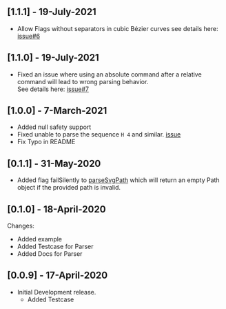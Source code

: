 ## [1.1.1] - 19-July-2021

* Allow Flags without separators in cubic Bézier curves
  see details here: [issue#6](https://github.com/masterashu/svg_path_parser/issues/6)

## [1.1.0] - 19-July-2021

* Fixed an issue where using an absolute command after 
  a relative command will lead to wrong parsing behavior.  
  See details here: [issue#7](https://github.com/masterashu/svg_path_parser/issues/7)

## [1.0.0] - 7-March-2021

* Added null safety support
* Fixed unable to parse the sequence `H 4` and similar. [issue](https://github.com/masterashu/svg_path_parser/issues/3)
* Fix Typo in README

## [0.1.1] - 31-May-2020

* Added flag failSilently to [parseSvgPath](https://pub.dev/documentation/svg_path_parser/latest/svg_path_parser/parseSvgPath.html)
which will return an empty Path object if the provided path is invalid.

## [0.1.0] - 18-April-2020

Changes:
  * Added example
  * Added Testcase for Parser
  * Added Docs for Parser

## [0.0.9] - 17-April-2020

* Initial Development release.
  * Added Testcase
